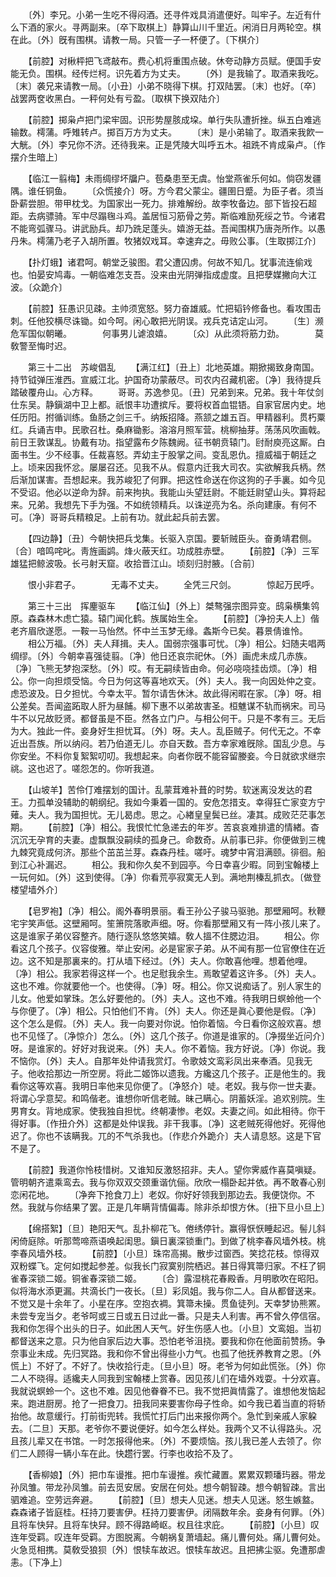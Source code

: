 <!-- { "loadSidebar": true } -->
　　〔外〕李兄。小弟一生吃不得闷酒。还寻件戏具消遣便好。叫牢子。左近有什么下酒的家火。寻两副来。〔卒下取棋上〕静算山川千里近。闲消日月两轮空。棋在此。〔外〕旣有围棋。请教一局。只管一子一杯便了。〔下棋介〕 

　　【前腔】对楸枰把飞鸢敲布。费心机将重围点破。休夸动静方员赋。便国手安能无负。围棋。经传烂柯。识先着方为丈夫。 
　　〔外〕是我输了。取酒来我吃。〔末〕袭兄来请教一局。〔小丑〕小弟不晓得下棋。打双陆罢。〔末〕也好。〔卒〕战罢两奁收黑白。一秤何处有亏盈。〔取棋下换双陆介〕 

　　【前腔】掷枭卢把门梁牢固。识形势屋胲成垜。单行失队遭折挫。纵五白难逃输数。樗蒲。呼雉转卢。掷百万方为丈夫。 
　　〔末〕是小弟输了。取酒来我飮一大觥。〔外〕李兄你不济。还待我来。正是凭陵大叫呼五木。祖跣不肯成枭卢。〔作摆介生暗上〕 

　　【临江一翦梅】未雨绸缪坏牖户。苞桑患至无虞。怡堂燕雀乐何如。倘窃发疆隅。谁任铜鱼。 
　　〔众慌接介〕呀。方今君父蒙尘。疆圉日蹙。为臣子者。须当卧薪尝胆。带甲枕戈。为国家出一死力。排难解纷。故李牧备边。部下皆投石超距。去病骠骑。军中尽蹋毱斗鸡。盖居恒习筋骨之劳。斯临难励死绥之节。今诸君不能弯弧骤马。讲武励兵。却乃跣足蓬头。嬉游无益。吾闻围棋乃唐尧所作。以愚丹朱。樗蒲乃老子入胡所置。牧猪奴戏耳。幸速弃之。毋败公事。〔生取掷江介〕 

　　【扑灯蛾】诸君呵。朝堂乏骏图。君父遭囚虏。何故不知几。犹事流连偷戏也。怕晏安鸠毒。一朝临难怎支吾。没来由光阴弹指成虚度。且把孽媒撇向大江波。〔众跪介〕 

　　【前腔】狂愚识见疎。主帅须宽怒。努力奋雄威。忙把韬钤修备也。看攻围击刺。任他狡横尽诛锄。如今呵。闲心敢把光阴误。戎兵克诘定山河。 
　　〔生〕濒危军国似朝曦。　　　　何事男儿谑浪嬉。 
　　〔众〕从此须将筋力劲。　　　　莫敎警至悔时迟。 

　　第三十二出　苏峻倡乱 
　　【满江红】〔丑上〕北地英雄。期掀揭致身南国。持节钺弹压淮西。宣威江北。护国奇功蒙蔽尽。司农内召藏机密。〔净〕我待提兵踏破覆舟山。心方释。 
　　哥哥。苏逸参见。〔丑〕兄弟到来。兄弟。我十年仗剑仕东吴。静鎭湖中卫上都。祇恨丰功遭摈斥。要将权首血锟铻。自家官居内史。地任历阳。拊循训练。鱼肠之剑三千。纳叛招降。燕颔之雄五百。甲精器利。贯朽粟红。兵诵吉申。民歌召杜。桑麻锄影。溶溶月照军营。桃柳抽芽。荡荡风吹画戟。前日王敦谋乱。协戴有功。指望露布夕陈魏阙。征书朝贲辕门。尀耐庾亮这厮。白面书生。少不经事。任裁喜怒。弄幼主于股掌之间。变乱恩仇。擅威福于朝廷之上。顷来因我怀忿。屡屡召还。见我不从。假意内迁我大司农。实欲解我兵柄。然后渐加谋害。吾想起来。我苏峻犯了何罪。把这性命送在你这狗的子手裏。如今见不受诏。他必以逆命为辞。前来拘执。我能山头望廷尉。不能廷尉望山头。算将起来。兄弟。我想先下手为强。不如统领精兵。以诛逆亮为名。杀向建康。有何不可。〔净〕哥哥兵精粮足。上前有功。就此起兵前去罢。 

　　【四边静】〔丑〕今朝快把兵戈集。长驱入京国。要斩贼臣头。奋勇靖君侧。〔合〕喑鸣咤叱。靑旌画鹢。烽火蔽天红。功成胜赤壁。 
　　【前腔】〔净〕三军雄猛把鲸波吸。长弓射天窟。收拾晋江山。顷刻归肘腋。〔合前〕 

　　恨小非君子。　　　　无毒不丈夫。 
　　全凭三尺剑。　　　　惊起万民呼。 

　　第三十三出　挥麈驱车 
　　【临江仙】〔外上〕桀骜强宗图异变。鸱枭横集鸰原。森森林木虑亡猿。辕门闻化鹤。族属始生全。 
　　【前腔】〔净扮夫人上〕偕老齐眉欣遂愿。一鞍一马怡然。怀中兰玉梦无缘。螽斯今已矣。暮景倩谁怜。 
　　相公万福。〔外〕夫人拜揖。夫人。国弱宗强事可忧。〔净〕相公。妇随夫唱两绸缪。〔外〕今朝幸喜强徒翦。〔净〕他日还哀宗祀休。〔外〕画虎未成几赤族。〔净〕飞熊无梦抱深愁。〔外〕哎。有无嗣续皆由命。何必哓哓挂齿烦。〔净〕相公。你一向担烦受恼。今日为何这等喜地欢天。〔外〕夫人。我一向因处仲之变。虑恐波及。日夕担忧。今幸太平。暂尔请吿休沐。故此得闲暇在家。〔净〕呀。相公差矣。吾闻盗跖取人肝为昼餔。柳下惠不以弟故害圣。桓魋谋不轨而祸宋。司马牛不以兄故贬贤。都督虽是不臣。然各立门户。与相公何干。只是不孝有三。无后为大。独此一件。妾身好生担忧耳。〔外〕呀。夫人。乱臣贼子。何代无之。不幸近出吾族。所以纳闷。若乃伯道无儿。亦自天数。吾方幸家难旣除。国乱少息。与你安坐。不料你复絮絮叨叨。我想起来。向者你旣不能容留媵妾。今日就欲求继宗祧。这也迟了。嗟怨怎的。你听我道。 

　　【山坡羊】苦伶仃难摆划的国计。乱蒙茸难补葺的时势。软迷离没发达的君王。力孤单没辅助的朝纲纪。我如今秉着一国的。安危怎措支。幸得狂亡家变方宁薙。夫人。我为国担忧。无儿曷虑。思之。心緖皇皇鬓已丝。凄其。成败茫茫事怎期。 
　　【前腔】〔净〕相公。我恨忙忙急递去的年岁。苦哀哀难排遣的情緖。杳沉沉无孕育的夫妻。虚飘飘没嗣续的孤身己。命数奇。从前事已非。你便做到三槐九棘究竟成何济。那些个茁茁兰芽。森森丹桂。嗟吁。魂梦中宵泪满颐。徘徊。船到江心补漏迟。 
　　相公。我和你久矣不到园亭。今日幸喜少暇。同到宝翰楼上一玩何如。〔外〕这到使得。〔净〕你看荒亭寂寞无人到。满地荆榛乱抓衣。〔做登楼望墙外介〕 

　　【皂罗袍】〔净〕相公。阁外春明景丽。看王孙公子骏马驱驰。那壁厢呵。秋鞭宅宇笑声低。这壁厢呵。笙箫院落歌声细。呀。你看那壁厢又有一阵小孩儿来了。这是谁家子弟仪容整齐。随行逐队悠悠笑嬉。敎人搵不住腮边泪。 
　　相公。你看这几个孩子。仪容俊雅。举止安闲。必是宦家子弟。从不闻有那一位官僚住在近边。这不知是那裏来的。打从墙下经过。〔外〕夫人。你敢喜他哩。想着他哩。〔净〕相公。我家若得这样一个。也足慰我余生。焉敢望着这许多。〔外〕夫人。这也不难。你就要他一个。也使得。〔净〕呀。相公。你又说痴话了。别人家生的儿女。他爱如掌珠。怎么好要他的。〔外〕夫人。这也不难。待我明日螟蛉他一个与你便了。〔净〕相公。只怕他们不肯。〔外〕夫人。你还是眞心要他是假。〔净〕这个怎么是假。〔外〕夫人。我一向要对你说。怕你着恼。今日看你这般欢喜。想也不见怪了。〔净惊介〕怎么。〔外〕这几个孩子。你道是谁家的。〔净掇坐近问介〕呀。是谁家的。好好对我说来。〔外〕夫人。你不着恼。我方好说。〔净〕你说。我不恼你。〔外〕夫人。自那年处仲请我赏灯。令歌妓文鸾彩凤出来奉酒。见我无子。他收拾那边一所空房。将此二姬饰以遗我。方纔这几个孩子。正是他生的。我看你这等欢喜。我明日率他来见你便了。〔净怒介〕唗。老奴。我与你一世夫妻。将谓心孚意契。和鸣偕老。谁想你听信老贼。昧己瞒心。阴蓄妖淫。追欢别院。生男育女。背地成家。使我独自担忧。终朝凄惨。老奴。夫妻之间。如此相待。你干得好事。〔作扭介外〕这都是处仲误我。非干我事。〔净〕这老贼死得他好。死得他迟了。你也不该瞒我。兀的不气杀我也。〔作悲介外跪介〕夫人请息怒。这是下官不是了。 

　　【前腔】我道你怜枝惜树。又谁知反激怒招非。夫人。望你霁威作喜莫嗔疑。管明朝齐遣乘鸾去。我与你双双交颈重谐伉俪。欣欣一榻卧起并依。再不敢春心别恋闲花地。 
　　〔净奔下抢食刀上〕老奴。你好好领我到那边去。我便饶你。不然。我就与你结果了罢。正是几年瞒背情偏毒。除非杀却恨方休。〔扭下旦小旦上〕 

　　【绵搭絮】〔旦〕艳阳天气。乱扑柳花飞。倦绣停针。赢得恹恹睡起迟。髻儿斜闲倚庭除。听那莺啼燕语唤起闺思。鎭日裏深锁重门。到做了桃李春风墙外枝。桃李春风墙外枝。 
　　【前腔】〔小旦〕珠帘高揭。散步过窗西。笑捻花枝。惊得双双粉蝶飞。定何如搅起参差。似我长门寂寞别院栖迟。甚日得箕箒归家。不枉了铜雀春深锁二姬。铜雀春深锁二姬。 
　　〔合〕露湿桃花春殿香。月明歌吹在昭阳。似将海水添更漏。共滴长门一夜长。〔旦〕彩凤姐。我与你二人。自从都督送来。不觉又是十余年了。小星在序。空抱衣裯。箕箒未操。贯鱼徒列。天幸梦协熊罴。未尝专宠当夕。老爷呵或三日或五日过此一番。只是夫人利害。再不曾久停信宿。我和你怎得个出头的日子。如此困人天气。好生伤感人也。〔小旦〕文鸾姐。当初都督送来之意。只为他自家后边大事。恐怕老爷沮挠。要我和你在他面前赞扬。争奈事业未成。先归冥路。我和你不曾出得些小力气。也孤了他抚养教育之恩。〔外慌上〕不好了。不好了。快收拾行走。〔旦小旦〕呀。老爷为何如此慌张。〔外〕你二人不晓得。适纔夫人同我到宝翰楼上赏春。因见孩儿们在墙外戏耍。十分欢喜。我就说螟蛉一个。这也不难。因见他眷眷不已。我不觉把眞情露了。谁想他发恼起来。跑进厨房。抢了一把食刀。扭我同来要害你母子性命。如今我已着当直的将轿抬他。故意缓行。打前街兜转。我慌忙打后门出来报你两个。急忙到亲戚人家躱去。〔二旦〕天那。老爷你不要说便好。如今怎么样处。我两个又不认得路头。况且孩儿辈又在书馆。一时怎报得他来。〔外〕不要烦恼。孩儿我已差人去领了。你们二人顾得一辆小车在此。快趱行罢。行李也收拾不及了。 

　　【香柳娘】〔外〕把巾车谩推。把巾车谩推。疾忙藏置。累累双颗璠玙器。带龙孙凤雏。带龙孙凤雏。前去觅安居。安居在何处。想今朝智疎。想今朝智疎。言出驷难追。空劳远奔避。 
　　【前腔】〔旦〕想夫人见迷。想夫人见迷。怒生嫉盩。森森诸子皆庭桂。枉持刀要害伊。枉持刀要害伊。闭隔数年余。妾身有何罪。〔外〕且将车快舁。且将车快舁。顾不得路崎岖。权且往求庇。 
　　【前腔】〔小旦〕叹连年受羁。叹连年受羁。方图脱离。今朝祸复萧墙起。痛儿曹何处。痛儿曹何处。火急觅相携。莫敎受狼狈〔外〕恨犊车故迟。恨犊车故迟。且把拂尘驱。免遭那虐恚。〔下净上〕 

